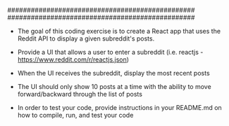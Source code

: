 ################################################
################################################
- The goal of this coding exercise is to create a React app that uses the Reddit API to display a given subreddit's posts.

- Provide a UI that allows a user to enter a subreddit (i.e. reactjs - https://www.reddit.com/r/reactjs.json)

- When the UI receives the subreddit, display the most recent posts

- The UI should only show 10 posts at a time with the ability to move forward/backward through the list of posts

- In order to test your code, provide instructions in your README.md on how to compile, run, and test your code